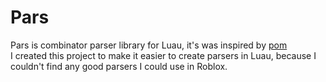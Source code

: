 # Pars
Pars is combinator parser library for Luau, it's was inspired by [pom](https://github.com/J-F-Liu/pom/)  
I created this project to make it easier to create parsers in Luau, because I couldn't find any good parsers I could use in Roblox.